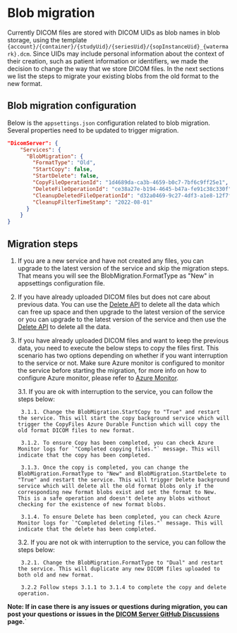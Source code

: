 # Blob migration

Currently DICOM files are stored with DICOM UIDs as blob names in blob storage, using the template `{account}/{container}/{studyUid}/{seriesUid}/{sopInstanceUid}_{watermark}.dcm`. 
Since UIDs may include personal information about the context of their creation, such as patient information or identifiers, we made the decision to change the way that we store DICOM files. In the next sections we list the steps to migrate your existing blobs from the old format to the new format.

## Blob migration configuration
Below is the `appsettings.json` configuration related to blob migration. Several properties need to be updated to trigger migration.

```json
"DicomServer": {
    "Services": {
      "BlobMigration": {
        "FormatType": "Old",
        "StartCopy": false,
        "StartDelete": false,
        "CopyFileOperationId": "1d4689da-ca3b-4659-b0c7-7bf6c9ff25e1",
        "DeleteFileOperationId": "ce38a27e-b194-4645-b47a-fe91c38c330f",
        "CleanupDeletedFileOperationId": "d32a0469-9c27-4df3-a1e8-12f7f8fecbc8",
        "CleanupFilterTimeStamp": "2022-08-01"
      }
    }
}
```

## Migration steps

1. If you are a new service and have not created any files, you can upgrade to the latest version of the service and skip the migration steps. That means you will see the BlobMigration.FormatType as "New" in appsettings configuration file. 

2. If you have already uploaded DICOM files but does not care about previous data. You can use the [Delete API](../resources/conformance-statement.md#delete) to delete all the data which can free up space and then upgrade to the latest version of the service or you can upgrade to the latest version of the service and then use the [Delete API](../resources/conformance-statement.md#delete) to delete all the data.

3. If you have already uploaded DICOM files and want to keep the previous data, you need to execute the below steps to copy the files first. This scenario has two options depending on whether if you want interruption to the service or not. Make sure Azure monitor is configured to monitor the service before starting the migration, for more info on how to configure Azure monitor, please refer to [Azure Monitor](../how-to-guides/configure-dicom-server-settings.md#azure-monitor).

    3.1. If you are ok with interruption to the service, you can follow the steps below:

        3.1.1. Change the BlobMigration.StartCopy to "True" and restart the service. This will start the copy background service which will trigger the CopyFiles Azure Durable Function which will copy the old format DICOM files to new format.

        3.1.2. To ensure Copy has been completed, you can check Azure Monitor logs for `"Completed copying files."` message. This will indicate that the copy has been completed.

        3.1.3. Once the copy is completed, you can change the BlobMigration.FormatType to "New" and BlobMigration.StartDelete to "True" and restart the service. This will trigger Delete background service which will delete all the old format blobs only if the corresponding new format blobs exist and set the format to New. This is a safe operation and doesn't delete any blobs without checking for the existence of new format blobs.

        3.1.4. To ensure Delete has been completed, you can check Azure Monitor logs for `"Completed deleting files."` message. This will indicate that the delete has been completed.

    3.2. If you are not ok with interruption to the service, you can follow the steps below:

        3.2.1. Change the BlobMigration.FormatType to "Dual" and restart the service. This will duplicate any new DICOM files uploaded to both old and new format. 
        
        3.2.2 Follow steps 3.1.1 to 3.1.4 to complete the copy and delete operation.


**Note: If in case there is any issues or questions during migration, you can post your questions or issues in the [DICOM Server GitHub Discussions](https://github.com/microsoft/dicom-server/discussions/1561) page.**`

